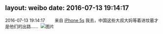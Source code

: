 layout: weibo
date: 2016-07-13 19:14:17
---
2016-07-13 19:14:17  &nbsp;&nbsp;&nbsp;&nbsp;&nbsp;&nbsp; 来自 <a href="sinaweibo://customweibosource" rel="nofollow">iPhone 5s</a>
我去，中国这些大叔大妈等着进坟墓才是他们的出路…… ​​​
![图片](https://ww1.sinaimg.cn/large/6d2a6003jw1f5shsprtezj20rs0kuafz.jpg)

